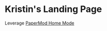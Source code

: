 # Kristin's Landing Page

Leverage [PaperMod Home Mode](https://github.com/adityatelange/hugo-PaperMod/wiki/Features#home-info-mode)